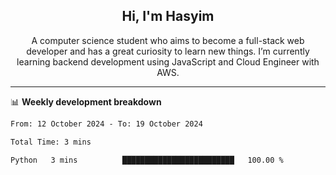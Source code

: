 <h2 align="center">Hi, I'm Hasyim</h2>

<p align="center">A computer science student who aims to become a full-stack web developer and has a great curiosity to learn new things. I’m currently learning backend development using JavaScript and Cloud Engineer with AWS.</p>

---

📊 **Weekly development breakdown**

<!--START_SECTION:waka-->

```txt
From: 12 October 2024 - To: 19 October 2024

Total Time: 3 mins

Python   3 mins          █████████████████████████   100.00 %
```

<!--END_SECTION:waka-->

<!-- - You can reach me on **hasyim11c@gmail.com** -->
